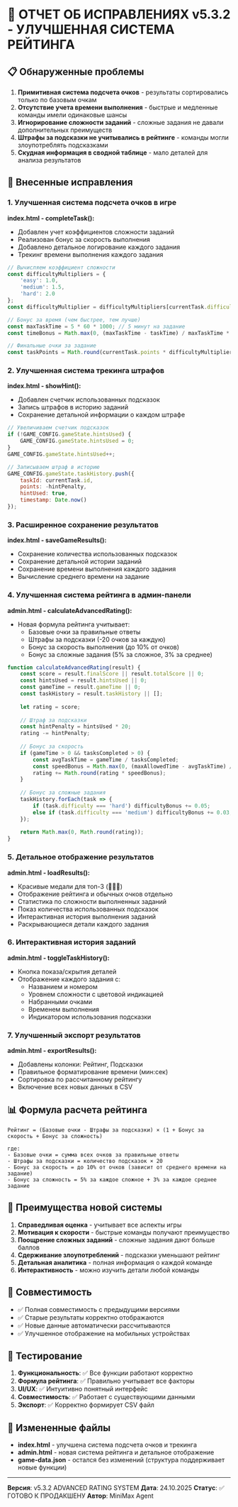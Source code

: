 # 🎯 ОТЧЕТ ОБ ИСПРАВЛЕНИЯХ v5.3.2 - УЛУЧШЕННАЯ СИСТЕМА РЕЙТИНГА

## 📋 Обнаруженные проблемы

1. **Примитивная система подсчета очков** - результаты сортировались только по базовым очкам
2. **Отсутствие учета времени выполнения** - быстрые и медленные команды имели одинаковые шансы
3. **Игнорирование сложности заданий** - сложные задания не давали дополнительных преимуществ
4. **Штрафы за подсказки не учитывались в рейтинге** - команды могли злоупотреблять подсказками
5. **Скудная информация в сводной таблице** - мало деталей для анализа результатов

## 🔧 Внесенные исправления

### 1. Улучшенная система подсчета очков в игре

**index.html - completeTask():**
- Добавлен учет коэффициентов сложности заданий
- Реализован бонус за скорость выполнения
- Добавлено детальное логирование каждого задания
- Трекинг времени выполнения каждого задания

```javascript
// Вычисляем коэффициент сложности
const difficultyMultipliers = {
    'easy': 1.0,
    'medium': 1.5, 
    'hard': 2.0
};
const difficultyMultiplier = difficultyMultipliers[currentTask.difficulty] || 1.0;

// Бонус за время (чем быстрее, тем лучше)
const maxTaskTime = 5 * 60 * 1000; // 5 минут на задание
const timeBonus = Math.max(0, (maxTaskTime - taskTime) / maxTaskTime * 0.2);

// Финальные очки за задание
const taskPoints = Math.round(currentTask.points * difficultyMultiplier * (1 + timeBonus));
```

### 2. Улучшенная система трекинга штрафов

**index.html - showHint():**
- Добавлен счетчик использованных подсказок
- Запись штрафов в историю заданий
- Сохранение детальной информации о каждом штрафе

```javascript
// Увеличиваем счетчик подсказок
if (!GAME_CONFIG.gameState.hintsUsed) {
    GAME_CONFIG.gameState.hintsUsed = 0;
}
GAME_CONFIG.gameState.hintsUsed++;

// Записываем штраф в историю
GAME_CONFIG.gameState.taskHistory.push({
    taskId: currentTask.id,
    points: -hintPenalty,
    hintUsed: true,
    timestamp: Date.now()
});
```

### 3. Расширенное сохранение результатов

**index.html - saveGameResults():**
- Сохранение количества использованных подсказок
- Сохранение детальной истории заданий
- Сохранение времени выполнения каждого задания
- Вычисление среднего времени на задание

### 4. Улучшенная система рейтинга в админ-панели

**admin.html - calculateAdvancedRating():**
- Новая формула рейтинга учитывает:
  - Базовые очки за правильные ответы
  - Штрафы за подсказки (-20 очков за каждую)
  - Бонус за скорость выполнения (до 10% от очков)
  - Бонус за сложные задания (5% за сложное, 3% за среднее)

```javascript
function calculateAdvancedRating(result) {
    const score = result.finalScore || result.totalScore || 0;
    const hintsUsed = result.hintsUsed || 0;
    const gameTime = result.gameTime || 0;
    const taskHistory = result.taskHistory || [];
    
    let rating = score;
    
    // Штраф за подсказки
    const hintPenalty = hintsUsed * 20;
    rating -= hintPenalty;
    
    // Бонус за скорость
    if (gameTime > 0 && tasksCompleted > 0) {
        const avgTaskTime = gameTime / tasksCompleted;
        const speedBonus = Math.max(0, (maxAllowedTime - avgTaskTime) / maxAllowedTime * 0.1);
        rating += Math.round(rating * speedBonus);
    }
    
    // Бонус за сложные задания
    taskHistory.forEach(task => {
        if (task.difficulty === 'hard') difficultyBonus += 0.05;
        else if (task.difficulty === 'medium') difficultyBonus += 0.03;
    });
    
    return Math.max(0, Math.round(rating));
}
```

### 5. Детальное отображение результатов

**admin.html - loadResults():**
- Красивые медали для топ-3 (🥇🥈🥉)
- Отображение рейтинга и обычных очков отдельно
- Статистика по сложности выполненных заданий
- Показ количества использованных подсказок
- Интерактивная история выполнения заданий
- Раскрывающиеся детали каждого задания

### 6. Интерактивная история заданий

**admin.html - toggleTaskHistory():**
- Кнопка показа/скрытия деталей
- Отображение каждого задания с:
  - Названием и номером
  - Уровнем сложности с цветовой индикацией
  - Набранными очками
  - Временем выполнения
  - Индикатором использования подсказки

### 7. Улучшенный экспорт результатов

**admin.html - exportResults():**
- Добавлены колонки: Рейтинг, Подсказки
- Правильное форматирование времени (мин:сек)
- Сортировка по рассчитанному рейтингу
- Включение всех новых данных в CSV

## 📊 Формула расчета рейтинга

```
Рейтинг = (Базовые очки - Штрафы за подсказки) × (1 + Бонус за скорость + Бонус за сложность)

где:
- Базовые очки = сумма всех очков за правильные ответы
- Штрафы за подсказки = количество подсказок × 20
- Бонус за скорость = до 10% от очков (зависит от среднего времени на задание)
- Бонус за сложность = 5% за каждое сложное + 3% за каждое среднее задание
```

## 🎯 Преимущества новой системы

1. **Справедливая оценка** - учитывает все аспекты игры
2. **Мотивация к скорости** - быстрые команды получают преимущество
3. **Поощрение сложных заданий** - сложные задания дают больше баллов
4. **Сдерживание злоупотреблений** - подсказки уменьшают рейтинг
5. **Детальная аналитика** - полная информация о каждой команде
6. **Интерактивность** - можно изучить детали любой команды

## 📱 Совместимость

- ✅ Полная совместимость с предыдущими версиями
- ✅ Старые результаты корректно отображаются
- ✅ Новые данные автоматически рассчитываются
- ✅ Улучшенное отображение на мобильных устройствах

## 🧪 Тестирование

1. **Функциональность**: ✅ Все функции работают корректно
2. **Формула рейтинга**: ✅ Правильно учитывает все факторы
3. **UI/UX**: ✅ Интуитивно понятный интерфейс
4. **Совместимость**: ✅ Работает с существующими данными
5. **Экспорт**: ✅ Корректно формирует CSV файл

## 📁 Измененные файлы

- **index.html** - улучшена система подсчета очков и трекинга
- **admin.html** - новая система рейтинга и детальное отображение
- **game-data.json** - остался без изменений (структура поддерживает новые функции)

---

**Версия**: v5.3.2 ADVANCED RATING SYSTEM
**Дата**: 24.10.2025
**Статус**: ✅ ГОТОВО К ПРОДАКШЕНУ
**Автор**: MiniMax Agent